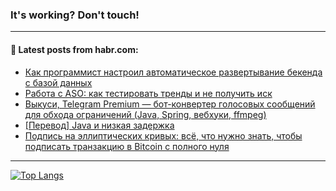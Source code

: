 ### It's working? Don't touch!

---
<!--
#### 🛠️ Technical stack:

![C++](https://img.shields.io/badge/C++-informational?logo=c%2B%2B&style=flat&logoColor=white&color=9C033A)
![Java](https://img.shields.io/badge/Java-informational?logo=java&style=flat&logoColor=white&color=007396)
![Kotlin](https://img.shields.io/badge/Kotlin-informational?logo=Kotlin&style=flat&logoColor=white&color=0095D5)
![JS](https://img.shields.io/badge/JS-informational?logo=javaScript&style=flat&logoColor=black&color=F7Df1E) <br>
![HTML5](https://img.shields.io/badge/HTML5-informational?logo=html5&style=flat&logoColor=white&color=E34F26)
![CSS3](https://img.shields.io/badge/CSS3-informational?logo=css3&style=flat&logoColor=white&color=157286)
![Sass](https://img.shields.io/badge/Saas-informational?logo=sass&style=flat&logoColor=white&color=hotpink)
![PHP](https://img.shields.io/badge/PHP-informational?logo=php&style=flat&logoColor=white&color=777BB4) <br>
![WebPAck](https://img.shields.io/badge/WebPack-informational?logo=webPack&style=flat&logoColor=white&color=FF6F00)
![Bootstrap](https://img.shields.io/badge/Bootstrap-informational?logo=Bootstrap&style=flat&logoColor=white&color=7952B3)
![MySQL](https://img.shields.io/badge/MySQL-informational?logo=MySQL&style=flat&logoColor=white&color=00f) <br>
![NodeJS](https://img.shields.io/badge/NodeJS-informational?logo=node.js&style=flat&logoColor=white&color=43853D)
![Spring](https://img.shields.io/badge/Spring-informational?logo=Spring&style=flat&logoColor=white&color=0A9EDC)
![Angular](https://img.shields.io/badge/Vue-informational?logo=vue.js&style=flat&logoColor=white&color=red)
![Git](https://img.shields.io/badge/Git-informational?logo=git&style=flat&logoColor=white&color=darkorange)

___
-->

#### 💬 Latest posts from habr.com:

<!-- BLOG-POST-LIST:START -->
- [Как программист настроил автоматическое развертывание бекенда с базой данных](https://habr.com/ru/post/692198/?utm_source=habrahabr&utm_medium=rss&utm_campaign=692198)
- [Работа с ASO: как тестировать тренды и не получить иск](https://habr.com/ru/post/692830/?utm_source=habrahabr&utm_medium=rss&utm_campaign=692830)
- [Выкуси, Telegram Premium — бот-конвертер голосовых сообщений для обхода ограничений &lpar;Java, Spring, вебхуки, ffmpeg&rpar;](https://habr.com/ru/post/692826/?utm_source=habrahabr&utm_medium=rss&utm_campaign=692826)
- [[Перевод] Java и низкая задержка](https://habr.com/ru/post/692680/?utm_source=habrahabr&utm_medium=rss&utm_campaign=692680)
- [Подпись на эллиптических кривых: всё, что нужно знать, чтобы подписать транзакцию в Bitcoin с полного нуля](https://habr.com/ru/post/692842/?utm_source=habrahabr&utm_medium=rss&utm_campaign=692842)
<!-- BLOG-POST-LIST:END -->

---

[![Top Langs](https://github-readme-stats.vercel.app/api/top-langs/?username=zloylis&layout=compact&hide_border=true&theme=dracula)](https://github.com/zloylis)
